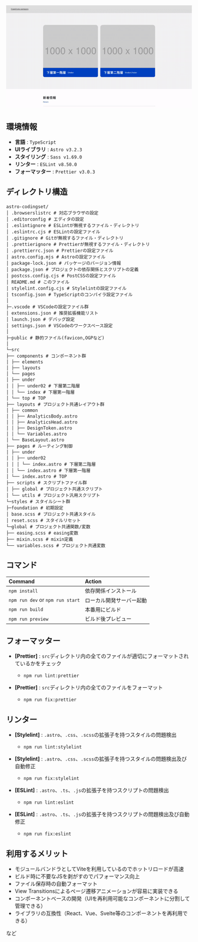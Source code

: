 ![View Transitions](/public/assets/img/demo.gif)

## 環境情報

- **言語** : `TypeScript`
- **UIライブラリ** : `Astro v3.2.3`
- **スタイリング** : `Sass v1.69.0`
- **リンター** : `ESLint v8.50.0`
- **フォーマッター** : `Prettier v3.0.3`

## ディレクトリ構造

```
astro-codingset/
│ .browserslistrc # 対応ブラウザの設定
│ .editorconfig # エディタの設定
│ .eslintignore # ESLintが無視するファイル・ディレクトリ
│ .eslintrc.cjs # ESLintの設定ファイル
│ .gitignore # Gitが無視するファイル・ディレクトリ
│ .prettierignore # Prettierが無視するファイル・ディレクトリ
│ .prettierrc.json # Prettierの設定ファイル
│ astro.config.mjs # Astroの設定ファイル
│ package-lock.json # パッケージのバージョン情報
│ package.json # プロジェクトの依存関係とスクリプトの定義
│ postcss.config.cjs # PostCSSの設定ファイル
│ README.md # このファイル
│ stylelint.config.cjs # Stylelintの設定ファイル
│ tsconfig.json # TypeScriptのコンパイラ設定ファイル
│
├─.vscode # VSCodeの設定ファイル群
│ extensions.json # 推奨拡張機能リスト
│ launch.json # デバッグ設定
│ settings.json # VSCodeのワークスペース設定
│
├─public # 静的ファイル(favicon,OGPなど)
│
└─src
├── components # コンポーネント群
│ ├── elements
│ ├── layouts
│ └── pages
│ ├── under
│ │ ├── under02 # 下層第二階層
│ │ └── index # 下層第一階層
│ └── top # TOP
├── layouts # プロジェクト共通レイアウト群
│ ├── common
│ │ ├── AnalyticsBody.astro
│ │ ├── AnalyticsHead.astro
│ │ ├── DesignToken.astro
│ │ └── Variables.astro
│ └── BaseLayout.astro
├── pages # ルーティング制御
│ ├── under
│ │ ├── under02
│ │ │ └── index.astro # 下層第二階層
│ │ └── index.astro # 下層第一階層
│ └── index.astro # TOP
├── scripts # スクリプトファイル群
│ ├── global # プロジェクト共通スクリプト
│ └── utils # プロジェクト汎用スクリプト
└─styles # スタイルシート群
├─foundation # 初期設定
│ base.scss # プロジェクト共通スタイル
│ reset.scss # スタイルリセット
└─global # プロジェクト共通関数/変数
├── easing.scss # easing変数
├── mixin.scss # mixin定義
└── variables.scss # プロジェクト共通変数
```

## コマンド

| Command                          | Action                   |
| :------------------------------- | :----------------------- |
| `npm install`                    | 依存関係インストール     |
| `npm run dev` or `npm run start` | ローカル開発サーバー起動 |
| `npm run build`                  | 本番用にビルド           |
| `npm run preview`                | ビルド後プレビュー       |

## フォーマッター

- **[Prettier]** : `src`ディレクトリ内の全てのファイルが適切にフォーマットされているかをチェック

  - `npm run lint:prettier`

- **[Prettier]** : `src`ディレクトリ内の全てのファイルをフォーマット
  - `npm run fix:prettier`

## リンター

- **[Stylelint]** : `.astro`、`.css`、`.scss`の拡張子を持つスタイルの問題検出

  - `npm run lint:stylelint`

- **[Stylelint]** : `.astro`、`.css`、`.scss`の拡張子を持つスタイルの問題検出及び自動修正

  - `npm run fix:stylelint`

- **[ESLint]** : `.astro`、`.ts`、`.js`の拡張子を持つスクリプトの問題検出

  - `npm run lint:eslint`

- **[ESLint]** : `.astro`、`.ts`、`.js`の拡張子を持つスクリプトの問題検出及び自動修正
  - `npm run fix:eslint`

## 利用するメリット

- モジュールバンドラとしてViteを利用しているのでホットリロードが高速
- ビルド時に不要なJSを剥がすのでパフォーマンス向上
- ファイル保存時の自動フォーマット
- View Transitionsによるページ遷移アニメーションが容易に実装できる
- コンポーネントベースの開発（UIを再利用可能なコンポーネントに分割して管理できる）
- ライブラリの互換性（React、Vue、Svelte等のコンポーネントを再利用できる）

など
